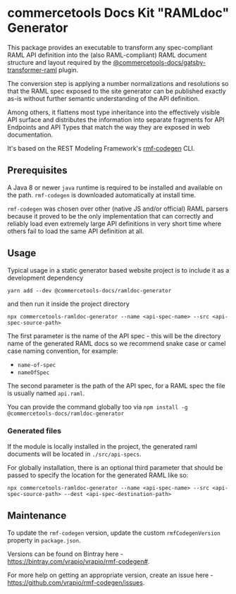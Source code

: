 # commercetools Docs Kit "RAMLdoc" Generator

This package provides an executable to transform any spec-compliant RAML API definition into the (also RAML-compliant) RAML document structure and layout required by the [@commercetools-docs/gatsby-transformer-raml](https://www.npmjs.com/package/@commercetools-docs/gatsby-transformer-raml) plugin.

The conversion step is applying a number normalizations and resolutions so that the RAML spec exposed to the site generator can be published exactly as-is without further semantic understanding of the API definition.

Among others, it flattens most type inheritance into the effectively visible API surface and distributes the information into separate fragments for API Endpoints and API Types that match the way they are exposed in web documentation.

It's based on the REST Modeling Framework's [rmf-codegen](https://github.com/vrapio/rmf-codegen) CLI.

## Prerequisites

A Java 8 or newer `java` runtime is required to be installed and available on the path. `rmf-codegen` is downloaded automatically at install time.

`rmf-codegen` was chosen over other (native JS and/or official) RAML parsers because it proved to be the only implementation that can correctly and reliably load even extremely large API definitions in very short time where others fail to load the same API definition at all.

## Usage

Typical usage in a static generator based website project is to include it as a development dependency

`yarn add --dev @commercetools-docs/ramldoc-generator`

and then run it inside the project directory

`npx commercetools-ramldoc-generator --name <api-spec-name> --src <api-spec-source-path>`

The first parameter is the name of the API spec - this will be the directory name of the generated RAML docs so we recommend snake case or camel case naming convention, for example:

- `name-of-spec`
- `nameOfSpec`

The second parameter is the path of the API spec, for a RAML spec the file is usually named `api.raml`.

You can provide the command globally too via `npm install -g @commercetools-docs/ramldoc-generator`

### Generated files

If the module is locally installed in the project, the generated raml documents will be located in `./src/api-specs`.

For globally installation, there is an optional third parameter that should be passed to specify the location for the generated RAML like so:

`npx commercetools-ramldoc-generator --name <api-spec-name> --src <api-spec-source-path> --dest <api-spec-destination-path>`

## Maintenance

To update the `rmf-codegen` version, update the custom `rmfCodegenVersion` property in `package.json`.

Versions can be found on Bintray here - https://bintray.com/vrapio/vrapio/rmf-codegen#.

For more help on getting an appropriate version, create an issue here - https://github.com/vrapio/rmf-codegen/issues.
